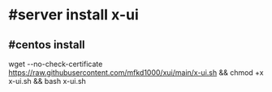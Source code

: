 # #server install x-ui
## #centos install
wget --no-check-certificate https://raw.githubusercontent.com/mfkd1000/xui/main/x-ui.sh && chmod +x x-ui.sh && bash x-ui.sh

